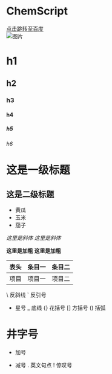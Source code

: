 # ChemScript
[点击跳转至百度](http://www.baidu.com)   
![图片](https://timgsa.baidu.com/timg?image&quality=80&size=b9999_10000&sec=1576043514120&di=185534afc08370308480b7866f650964&imgtype=0&src=http%3A%2F%2Fpic.rmb.bdstatic.com%2Ff79ba62d4fdf35ceea4af90e31226ce1.jpeg)

# h1
## h2
### h3
#### h4
##### h5
###### h6

这是一级标题
===
这是二级标题
---

* 黄瓜
* 玉米
* 茄子

*这里是斜体*
_这里是斜体_

**这里是加粗**
__这里是加粗__

表头|条目一|条目二
:---:|:---:|:---:
项目|项目一|项目二

\   反斜线
`   反引号
*   星号
_   底线
{}  花括号
[]  方括号
()  括弧
#   井字号
+   加号
-   减号
.   英文句点
!   惊叹号

